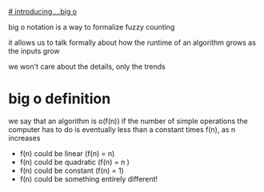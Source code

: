 [# introducing....big o](https://www.udemy.com/course/js-algorithms-and-data-structures-masterclass/learn/lecture/11069998#content)

big o notation is a way to formalize fuzzy counting

it allows us to talk formally about how the runtime of an algorithm grows as the inputs grow

we won't care about the details, only the trends

# big o definition
we say that an algorithm is o(f(n)) if the number of simple operations the computer has to do is eventually less than a constant times f(n), as n increases

* f(n) could be linear (f(n) = n)
* f(n) could be quadratic (f(n) = n  )
* f(n) could be constant (f(n) = 1)
* f(n) could be something entirely different!